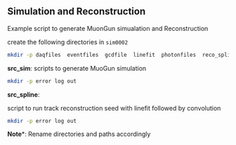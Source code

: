## Simulation and Reconstruction

Example script to generate MuonGun simualation and Reconstruction


create the following directories in `sim0002`

```.sh
mkdir -p daqfiles  eventfiles  gcdfile  linefit  photonfiles  reco_spline  src_sim  src_spline
```

**src_sim**:
scripts to generate MuoGun simulation

```.sh
mkdir -p error log out
```

**src_spline**:

script to run track reconstruction seed with linefit followed by convolution

```.sh
mkdir -p error log out
```

**Note***: Rename directories and paths accordingly